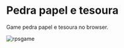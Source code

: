 # Pedra papel e tesoura
Game pedra papel e tesoura no browser.

![rpsgame](https://user-images.githubusercontent.com/37172038/53471034-30a6c880-3a42-11e9-8f6d-243a343075ee.png)



